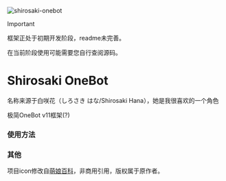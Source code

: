 ![shirosaki-onebot](https://socialify.git.ci/Ceale/shirosaki-onebot/image?description=1&descriptionEditable=%E6%9E%81%E7%AE%80OneBot%20v11%E6%A1%86%E6%9E%B6&font=KoHo&forks=1&issues=1&language=1&logo=https%3A%2F%2Fraw.githubusercontent.com%2FCeale%2Fshirosaki-onebot%2Fb9aec6e433712c2c516d03dee4014501463fe7aa%2Ficon.png&name=1&owner=1&pattern=Diagonal%20Stripes&pulls=1&stargazers=1&theme=Light)

>[!IMPORTANT] 
>框架正处于初期开发阶段，readme未完善。
>
>在当前阶段使用可能需要您自行查阅源码。

# Shirosaki OneBot
名称来源于白咲花（しろさき はな/Shirosaki Hana），她是我很喜欢的一个角色

极简OneBot v11框架(?)

### 使用方法

### 其他
项目icon修改自[萌娘百科](https://mzh.moegirl.org.cn/File:Nav-wataten3.png)，非商用引用，版权属于原作者。
